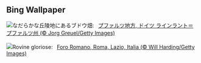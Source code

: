 ## Bing Wallpaper
![](https://www.bing.com/th?id=OHR.RhinelandVineyards_JA-JP6772337865_UHD.jpg&w=1000)なだらかな丘陵地にあるブドウ畑:&nbsp;&ensp;[プファルツ地方, ドイツ ラインラント＝プファルツ州 (© Jorg Greuel/Getty Images)](https://www.bing.com/th?id=OHR.RhinelandVineyards_JA-JP6772337865_UHD.jpg)
<br><br/>
![](https://www.bing.com/th?id=OHR.EstateRomana_IT-IT9963812100_UHD.jpg&w=1000)Rovine gloriose:&nbsp;&ensp;[Foro Romano, Roma, Lazio, Italia (© Will Harding/Getty Images)](https://www.bing.com/th?id=OHR.EstateRomana_IT-IT9963812100_UHD.jpg)
<br><br/>
